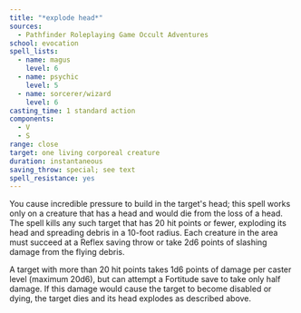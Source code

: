 ```yaml
---
title: "*explode head*"
sources:
  - Pathfinder Roleplaying Game Occult Adventures
school: evocation
spell_lists:
  - name: magus
    level: 6
  - name: psychic
    level: 5
  - name: sorcerer/wizard
    level: 6
casting_time: 1 standard action
components:
  - V
  - S
range: close
target: one living corporeal creature
duration: instantaneous
saving_throw: special; see text
spell_resistance: yes
---
```


You cause incredible pressure to build in the target's head; this spell works only on a creature that has a head and would die from the loss of a head. The spell kills any such target that has 20 hit points or fewer, exploding its head and spreading debris in a 10-foot radius. Each creature in the area must succeed at a Reflex saving throw or take 2d6 points of slashing damage from the flying debris.

A target with more than 20 hit points takes 1d6 points of damage per caster level (maximum 20d6), but can attempt a Fortitude save to take only half damage. If this damage would cause the target to become disabled or dying, the target dies and its head explodes as described above.
